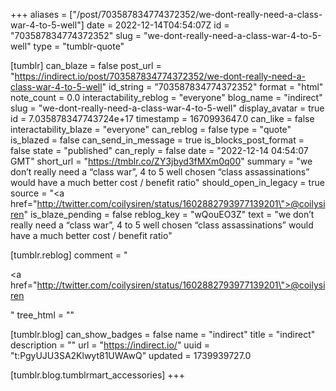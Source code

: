 +++
aliases = ["/post/703587834774372352/we-dont-really-need-a-class-war-4-to-5-well"]
date = 2022-12-14T04:54:07Z
id = "703587834774372352"
slug = "we-dont-really-need-a-class-war-4-to-5-well"
type = "tumblr-quote"

[tumblr]
can_blaze = false
post_url = "https://indirect.io/post/703587834774372352/we-dont-really-need-a-class-war-4-to-5-well"
id_string = "703587834774372352"
format = "html"
note_count = 0.0
interactability_reblog = "everyone"
blog_name = "indirect"
slug = "we-dont-really-need-a-class-war-4-to-5-well"
display_avatar = true
id = 7.035878347743724e+17
timestamp = 1670993647.0
can_like = false
interactability_blaze = "everyone"
can_reblog = false
type = "quote"
is_blazed = false
can_send_in_message = true
is_blocks_post_format = false
state = "published"
can_reply = false
date = "2022-12-14 04:54:07 GMT"
short_url = "https://tmblr.co/ZY3jbyd3fMXm0q00"
summary = "we don’t really need a “class war”, 4 to 5 well chosen “class assassinations” would have a much better cost / benefit ratio"
should_open_in_legacy = true
source = "<a href=\"http://twitter.com/coilysiren/status/1602882793977139201\">@coilysiren</a>"
is_blaze_pending = false
reblog_key = "wQouEO3Z"
text = "we don&rsquo;t really need a &ldquo;class war&rdquo;, 4 to 5 well chosen &ldquo;class assassinations&rdquo; would have a much better cost / benefit ratio"

[tumblr.reblog]
comment = "<p><a href=\"http://twitter.com/coilysiren/status/1602882793977139201\">@coilysiren</a></p>"
tree_html = ""

[tumblr.blog]
can_show_badges = false
name = "indirect"
title = "indirect"
description = ""
url = "https://indirect.io/"
uuid = "t:PgyUJU3SA2Klwyt81UWAwQ"
updated = 1739939727.0

[tumblr.blog.tumblrmart_accessories]
+++
